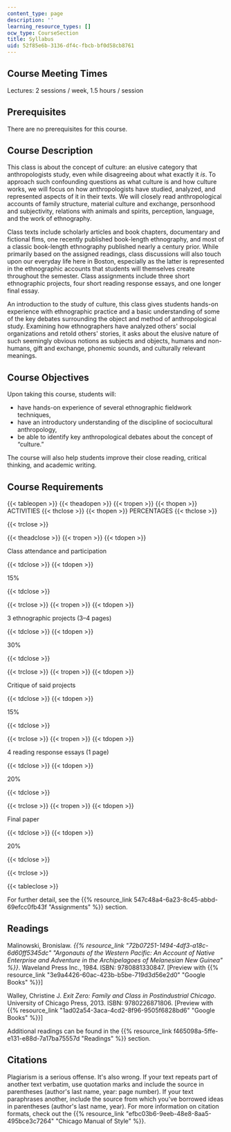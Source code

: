 ```yaml
---
content_type: page
description: ''
learning_resource_types: []
ocw_type: CourseSection
title: Syllabus
uid: 52f85e6b-3136-df4c-fbcb-bf0d58cb8761
---
```


Course Meeting Times
--------------------

Lectures: 2 sessions / week, 1.5 hours / session

Prerequisites
-------------

There are no prerequisites for this course.

Course Description
------------------

This class is about the concept of culture: an elusive category that anthropologists study, even while disagreeing about what exactly it _is_. To approach such confounding questions as what culture is and how culture works, we will focus on how anthropologists have studied, analyzed, and represented aspects of it in their texts. We will closely read anthropological accounts of family structure, material culture and exchange, personhood and subjectivity, relations with animals and spirits, perception, language, and the work of ethnography.

Class texts include scholarly articles and book chapters, documentary and fictional flms, one recently published book-length ethnography, and most of a classic book-length ethnography published nearly a century prior. While primarily based on the assigned readings, class discussions will also touch upon our everyday life here in Boston, especially as the latter is represented in the ethnographic accounts that students will themselves create throughout the semester. Class assignments include three short ethnographic projects, four short reading response essays, and one longer final essay.

An introduction to the study of culture, this class gives students hands-on experience with ethnographic practice and a basic understanding of some of the key debates surrounding the object and method of anthropological study. Examining how ethnographers have analyzed others' social organizations and retold others' stories, it asks about the elusive nature of such seemingly obvious notions as subjects and objects, humans and non-humans, gift and exchange, phonemic sounds, and culturally relevant meanings.

Course Objectives
-----------------

Upon taking this course, students will:

*   have hands-on experience of several ethnographic fieldwork techniques,
*   have an introductory understanding of the discipline of sociocultural anthropology,
*   be able to identify key anthropological debates about the concept of “culture.”

The course will also help students improve their close reading, critical thinking, and academic writing.

Course Requirements
-------------------

{{< tableopen >}}
{{< theadopen >}}
{{< tropen >}}
{{< thopen >}}
ACTIVITIES
{{< thclose >}}
{{< thopen >}}
PERCENTAGES
{{< thclose >}}

{{< trclose >}}

{{< theadclose >}}
{{< tropen >}}
{{< tdopen >}}


Class attendance and participation


{{< tdclose >}}
{{< tdopen >}}


15%


{{< tdclose >}}

{{< trclose >}}
{{< tropen >}}
{{< tdopen >}}


3 ethnographic projects (3–4 pages)


{{< tdclose >}}
{{< tdopen >}}


30%


{{< tdclose >}}

{{< trclose >}}
{{< tropen >}}
{{< tdopen >}}


Critique of said projects


{{< tdclose >}}
{{< tdopen >}}


15%


{{< tdclose >}}

{{< trclose >}}
{{< tropen >}}
{{< tdopen >}}


4 reading response essays (1 page)


{{< tdclose >}}
{{< tdopen >}}


20%


{{< tdclose >}}

{{< trclose >}}
{{< tropen >}}
{{< tdopen >}}


Final paper


{{< tdclose >}}
{{< tdopen >}}


20%


{{< tdclose >}}

{{< trclose >}}

{{< tableclose >}}

For further detail, see the {{% resource_link 547c48a4-6a23-8c45-abbd-69efcc0fb43f "Assignments" %}} section.

Readings
--------

Malinowski, Bronislaw. _{{% resource_link "72b07251-1494-4df3-a18c-6d60ff5345dc" "Argonauts of the Western Pacific: An Account of Native Enterprise and Adventure in the Archipelagoes of Melanesian New Guinea" %}}_. Waveland Press Inc., 1984. ISBN: 9780881330847. \[Preview with {{% resource_link "3e9a4426-60ac-423b-b5be-719d3d56e2d0" "Google Books" %}}\]

Walley, Christine J. _Exit Zero: Family and Class in Postindustrial Chicago_. University of Chicago Press, 2013. ISBN: 9780226871806. \[Preview with {{% resource_link "1ad02a54-3aca-4cd2-8f96-9505f6828bd6" "Google Books" %}}\]

Additional readings can be found in the {{% resource_link f465098a-5ffe-e131-e88d-7a17ba75557d "Readings" %}} section.

Citations
---------

Plagiarism is a serious offense. It's also wrong. If your text repeats part of another text verbatim, use quotation marks and include the source in parentheses (author's last name, year: page number). If your text paraphrases another, include the source from which you've borrowed ideas in parentheses (author's last name, year). For more information on citation formats, check out the {{% resource_link "efbc03b6-9eeb-48e8-8aa5-495bce3c7264" "Chicago Manual of Style" %}}.